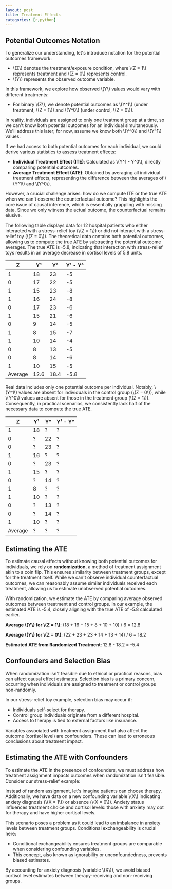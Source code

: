 ```yaml
---
layout: post
title: Treatment Effects
categories: [r,python]
---
```


## Potential Outcomes Notation

To generalize our understanding, let's introduce notation for the potential outcomes framework:

* \\(Z\\) denotes the treatment/exposure condition, where \\(Z = 1\\) represents treatment and \\(Z = 0\\) represents control.
* \\(Y\\) represents the observed outcome variable.

In this framework, we explore how observed \\(Y\\) values would vary with different treatments:

* For binary \\(Z\\), we denote potential outcomes as \\(Y^1\\) (under treatment, \\(Z = 1\\)) and \\(Y^0\\) (under control, \\(Z = 0\\)).

In reality, individuals are assigned to only one treatment group at a time, so we can't know both potential outcomes for an individual simultaneously. We'll address this later; for now, assume we know both \\(Y^0\\) and \\(Y^1\\) values.

If we had access to both potential outcomes for each individual, we could derive various statistics to assess treatment effects:

* __Individual Treatment Effect (ITE)__: Calculated as \\(Y^1 - Y^0\\), directly comparing potential outcomes.
* __Average Treatment Effect (ATE)__: Obtained by averaging all individual treatment effects, representing the difference between the averages of \\(Y^1\\) and \\(Y^0\\).

However, a crucial challenge arises: how do we compute ITE or the true ATE when we can't observe the counterfactual outcome? This highlights the core issue of causal inference, which is essentially grappling with missing data. Since we only witness the actual outcome, the counterfactual remains elusive.

The following table displays data for 12 hospital patients who either interacted with a stress-relief toy (\\(Z = 1\\)) or did not interact with a stress-relief toy (\\(Z = 0\\)). 
The theoretical data contains both potential outcomes, allowing us to compute the true ATE by subtracting the potential outcome averages. The true ATE is -5.8, indicating that interaction with stress-relief toys results in an average decrease in cortisol levels of 5.8 units.

| Z | Y¹ | Y° | Y¹ - Y° |
|---|----|----|---------|
| 1 | 18 | 23 | -5      |
| 0 | 17 | 22 | -5      |
| 1 | 15 | 23 | -8      |
| 1 | 16 | 24 | -8      |
| 0 | 17 | 23 | -6      |
| 1 | 15 | 21 | -6      |
| 0 | 9  | 14 | -5      |
| 1 | 8  | 15 | -7      |
| 1 | 10 | 14 | -4      |
| 0 | 8  | 13 | -5      |
| 0 | 8  | 14 | -6      |
| 1 | 10 | 15 | -5      |
| Average | 12.6 | 18.4 | -5.8 |

Real data includes only one potential outcome per individual. Notably, \\(Y^1\\) values are absent for individuals in the control group (\\(Z = 0\\)), while \\(Y^0\\) values are absent for those in the treatment group (\\(Z = 1\\)). Consequently, in practical scenarios, we consistently lack half of the necessary data to compute the true ATE.

| Z | Y¹ | Y° | Y¹ - Y° |
|---|----|----|---------|
| 1 | 18 | ?  | ?       |
| 0 | ?  | 22 | ?       |
| 0 | ?  | 23 | ?       |
| 1 | 16 | ?  | ?       |
| 0 | ?  | 23 | ?       |
| 1 | 15 | ?  | ?       |
| 0 | ?  | 14 | ?       |
| 1 | 8  | ?  | ?       |
| 1 | 10 | ?  | ?       |
| 0 | ?  | 13 | ?       |
| 0 | ?  | 14 | ?       |
| 1 | 10 | ?  | ?       |
| Average | ? | ?  | ?  |


## Estimating the ATE

To estimate causal effects without knowing both potential outcomes for individuals, we rely on __randomization__, a method of treatment assignment akin to a coin flip. This ensures similarity between treatment groups, except for the treatment itself. While we can't observe individual counterfactual outcomes, we can reasonably assume similar individuals received each treatment, allowing us to estimate unobserved potential outcomes.

With randomization, we estimate the ATE by comparing average observed outcomes between treatment and control groups. In our example, the estimated ATE is -5.4, closely aligning with the true ATE of -5.8 calculated earlier.

__Average \\(Y\\) for \\(Z = 1\\)__: (18 + 16 + 15 + 8 + 10 + 10) / 6 = 12.8

__Average \\(Y\\) for \\(Z = 0\\)__: (22 + 23 + 23 + 14 + 13 + 14) / 6 = 18.2

__Estimated ATE from Randomized Treatment__: 12.8 - 18.2 = -5.4


## Confounders and Selection Bias

When randomization isn't feasible due to ethical or practical reasons, bias can affect causal effect estimates. Selection bias is a primary concern, occurring when individuals are assigned to treatment or control groups non-randomly.

In our stress-relief toy example, selection bias may occur if:

* Individuals self-select for therapy.
* Control group individuals originate from a different hospital.
* Access to therapy is tied to external factors like insurance.

Variables associated with treatment assignment that also affect the outcome (cortisol level) are confounders. These can lead to erroneous conclusions about treatment impact.


## Estimating the ATE with Confounders

To estimate the ATE in the presence of confounders, we must address how treatment assignment impacts outcomes when randomization isn't feasible. Consider our stress-relief example:

Instead of random assignment, let's imagine patients can choose therapy. Additionally, we have data on a new confounding variable \\(X\\) indicating anxiety diagnosis (\\(X = 1\\)) or absence (\\(X = 0\\)). Anxiety status influences treatment choice and cortisol levels: those with anxiety may opt for therapy and have higher cortisol levels.

This scenario poses a problem as it could lead to an imbalance in anxiety levels between treatment groups. Conditional exchangeability is crucial here:

* Conditional exchangeability ensures treatment groups are comparable when considering confounding variables.
* This concept, also known as ignorability or unconfoundedness, prevents biased estimates.

By accounting for anxiety diagnosis (variable \\(X\\)), we avoid biased cortisol level estimates between therapy-receiving and non-receiving groups.


